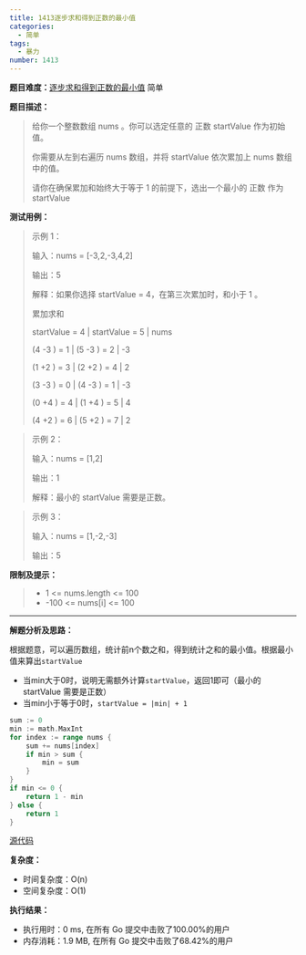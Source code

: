 ```yaml
---
title: 1413逐步求和得到正数的最小值
categories:
  - 简单
tags:
  - 暴力
number: 1413
---
```


**题目难度：**[逐步求和得到正数的最小值](https://leetcode.cn/problems/minimum-value-to-get-positive-step-by-step-sum/) 简单

**题目描述：**

> 给你一个整数数组 nums 。你可以选定任意的 正数 startValue 作为初始值。
>
> 你需要从左到右遍历 nums 数组，并将 startValue 依次累加上 nums 数组中的值。
> 
> 请你在确保累加和始终大于等于 1 的前提下，选出一个最小的 正数 作为 startValue

**测试用例：**

> 示例 1：
>
> 输入：nums = [-3,2,-3,4,2]
>
> 输出：5
>
> 解释：如果你选择 startValue = 4，在第三次累加时，和小于 1 。
>
> 累加求和
>
> startValue = 4 | startValue = 5 | nums
>
> (4 -3 ) = 1  | (5 -3 ) = 2    |  -3
>
> (1 +2 ) = 3  | (2 +2 ) = 4    |   2
>
> (3 -3 ) = 0  | (4 -3 ) = 1    |  -3
>
> (0 +4 ) = 4  | (1 +4 ) = 5    |   4
>
> (4 +2 ) = 6  | (5 +2 ) = 7    |   2


> 示例 2：
>
> 输入：nums = [1,2]
>
> 输出：1
>
> 解释：最小的 startValue 需要是正数。



> 示例 3：
>
> 输入：nums = [1,-2,-3]
>
> 输出：5


**限制及提示：**
> - 1 <= nums.length <= 100
> - -100 <= nums[i] <= 100


---
**解题分析及思路：**

根据题意，可以遍历数组，统计前n个数之和，得到统计之和的最小值。根据最小值来算出`startValue`

- 当min大于0时，说明无需额外计算`startValue`，返回1即可（最小的 startValue 需要是正数）
- 当min小于等于0时，`startValue = |min| + 1` 

```go
sum := 0
min := math.MaxInt
for index := range nums {
    sum += nums[index]
    if min > sum {
        min = sum
    }
}
if min <= 0 {
    return 1 - min
} else {
    return 1
}
```



[源代码](https://github.com/lomtom/algorithm-go/blob/main/leetcode/1413逐步求和得到正数的最小值_test.go)

**复杂度：**
- 时间复杂度：O(n)
- 空间复杂度：O(1)

**执行结果：**

- 执行用时：0 ms, 在所有 Go 提交中击败了100.00%的用户
- 内存消耗：1.9 MB, 在所有 Go 提交中击败了68.42%的用户
